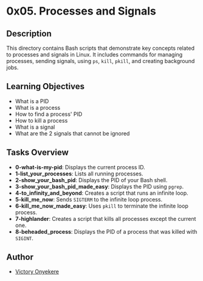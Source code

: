 # 0x05. Processes and Signals

## Description

This directory contains Bash scripts that demonstrate key concepts related to processes and signals in Linux. It includes commands for managing processes, sending signals, using `ps`, `kill`, `pkill`, and creating background jobs.

## Learning Objectives

- What is a PID
- What is a process
- How to find a process' PID
- How to kill a process
- What is a signal
- What are the 2 signals that cannot be ignored

## Tasks Overview

- **0-what-is-my-pid**: Displays the current process ID.
- **1-list_your_processes**: Lists all running processes.
- **2-show_your_bash_pid**: Displays the PID of your Bash shell.
- **3-show_your_bash_pid_made_easy**: Displays the PID using `pgrep`.
- **4-to_infinity_and_beyond**: Creates a script that runs an infinite loop.
- **5-kill_me_now**: Sends `SIGTERM` to the infinite loop process.
- **6-kill_me_now_made_easy**: Uses `pkill` to terminate the infinite loop process.
- **7-highlander**: Creates a script that kills all processes except the current one.
- **8-beheaded_process**: Displays the PID of a process that was killed with `SIGINT`.

## Author

- [Victory Onyekere](https://github.com/Easewithsteeze)
